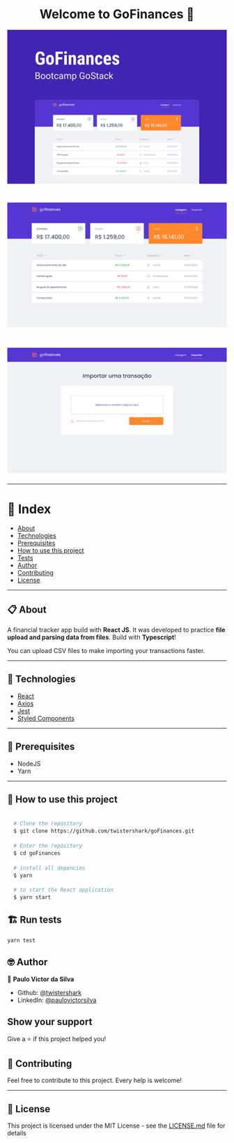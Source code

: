 <h1 align="center">Welcome to GoFinances 💸</h1>
<p align="center">
  <img alt="Capa" src="https://github.com/twistershark/goFinances/blob/master/assets/1.png" />
</p>

<h1 align="center">
  <img alt="goFinances" src="https://github.com/twistershark/goFinances/blob/master/assets/2.png" />
</h1>

<h1 align="center">
  <img alt="goFinances" src="https://github.com/twistershark/goFinances/blob/master/assets/3.png" />
</h1>


---
# 📑 Index

- [About](#-about)
- [Technologies](#-technologies)
- [Prerequisites](#-prerequisites)
- [How to use this project](#-how-to-use-this-project)
- [Tests](#-run-tests)
- [Author](#-author)
- [Contributing](#-contributing)
- [License](#-license)
---

## 📋 About

A financial tracker app build with **React JS**. It was developed to practice **file upload and parsing data from files**. Build with **Typescript**!

You can upload CSV files to make importing your transactions faster.

---

## 🚀 Technologies

- [React](https://pt-br.reactjs.org/)
- [Axios](https://www.npmjs.com/package/axios)
- [Jest](https://jestjs.io/)
- [Styled Components](https://styled-components.com/)

---

## 🔧 Prerequisites

- NodeJS
- Yarn

---
## 🌟 How to use this project

```sh

  # Clone the repository
  $ git clone https://github.com/twistershark/goFinances.git

  # Enter the repository
  $ cd goFinances

  # install all depencies
  $ yarn

  # to start the React application
  $ yarn start

```

## 🏗 Run tests

```sh
yarn test
```

## 🤓 Author

👤 **Paulo Victor da Silva**

* Github: [@twistershark](https://github.com/twistershark)
* LinkedIn: [@paulovictorsilva](https://linkedin.com/in/paulovictorsilva)

## Show your support

Give a ⭐️ if this project helped you!

## 🤝 Contributing
Feel free to contribute to this project. Every help is welcome!

---

## 📃 License

This project is licensed under the MIT License - see the [LICENSE.md](LICENSE) file for details
